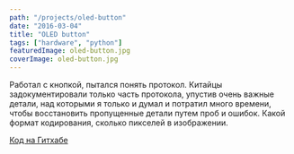 ```yaml
---
path: "/projects/oled-button"
date: "2016-03-04"
title: "OLED button"
tags: ["hardware", "python"]
featuredImage: oled-button.jpg
coverImage: oled-button.jpg
---
```


Работал с кнопкой, пытался понять протокол. Китайцы задокументировали только часть протокола, упустив очень важные детали, над которыми я только и думал и потратил много времени, чтобы восстановить пропущенные детали путем проб и ошибок. Какой формат кодирования, сколько пикселей в изображении.

[Код на Гитхабе](https://github.com/mikolasan/oledbutton)
